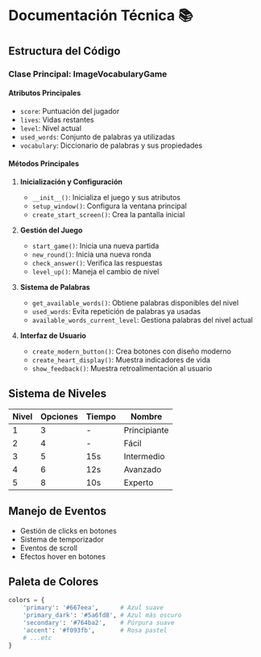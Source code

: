 # Documentación Técnica 📚

## Estructura del Código

### Clase Principal: ImageVocabularyGame

#### Atributos Principales
- `score`: Puntuación del jugador
- `lives`: Vidas restantes
- `level`: Nivel actual
- `used_words`: Conjunto de palabras ya utilizadas
- `vocabulary`: Diccionario de palabras y sus propiedades

#### Métodos Principales

1. **Inicialización y Configuración**
   - `__init__()`: Inicializa el juego y sus atributos
   - `setup_window()`: Configura la ventana principal
   - `create_start_screen()`: Crea la pantalla inicial

2. **Gestión del Juego**
   - `start_game()`: Inicia una nueva partida
   - `new_round()`: Inicia una nueva ronda
   - `check_answer()`: Verifica las respuestas
   - `level_up()`: Maneja el cambio de nivel

3. **Sistema de Palabras**
   - `get_available_words()`: Obtiene palabras disponibles del nivel
   - `used_words`: Evita repetición de palabras ya usadas
   - `available_words_current_level`: Gestiona palabras del nivel actual

4. **Interfaz de Usuario**
   - `create_modern_button()`: Crea botones con diseño moderno
   - `create_heart_display()`: Muestra indicadores de vida
   - `show_feedback()`: Muestra retroalimentación al usuario

## Sistema de Niveles

| Nivel | Opciones | Tiempo | Nombre |
|-------|----------|---------|--------|
| 1 | 3 | - | Principiante |
| 2 | 4 | - | Fácil |
| 3 | 5 | 15s | Intermedio |
| 4 | 6 | 12s | Avanzado |
| 5 | 8 | 10s | Experto |

## Manejo de Eventos

- Gestión de clicks en botones
- Sistema de temporizador
- Eventos de scroll
- Efectos hover en botones

## Paleta de Colores

```python
colors = {
    'primary': '#667eea',      # Azul suave
    'primary_dark': '#5a6fd8', # Azul más oscuro
    'secondary': '#764ba2',    # Púrpura suave
    'accent': '#f093fb',       # Rosa pastel
    # ...etc
}
```
